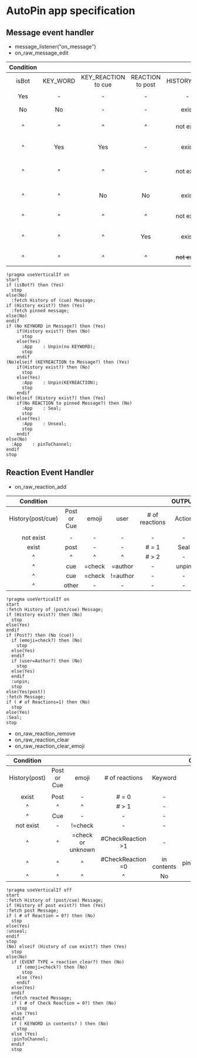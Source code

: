 # AutoPin app specification

## Message event handler

+ message_listener("on_message")
+ on_raw_message_edit

|Condition |        |            |          |           |OUTPUT |       | |
|:---:     |:---:      |:---:       |:---:     |:---:      |:---:  |:---:  |:---  |
|isBot     |KEY_WORD   |KEY_REACTION</br> to cue|REACTION</br> to post |HISTORY(post)    |App.   |History|Comment|
|||||||||
|Yes       |-          |-           |-         |-          |-      |-      |Bot    |
|No        |No         |-           |-         |exist      |unpin  |delete |Keyword Deleted|
|^         |^          |^           |^         |not exist  |-      |-      |Nominal Message|
|^         |Yes        |Yes         |-         |exist      |unpin  |delete |*unusual case but exist|
|^         |^          |^           |-         |not exist  |-      |-      |edit unpinned message|
|^         |^          |No          |No        |exist      |unseal |-      |edit pinned message|
|^         |^          |^           |^         |not exist  |pin    |add    |pin new message|
|^         |^          |^           |Yes       |exist      |seal   |-      |edit sealed message|
|^         |^          |^           |^         |~~not exist~~  |~~seal~~   |~~add~~    |non exist case|

```plantuml
!pragma useVerticalIf on
start
if (isBot?) then (Yes)
  stop
else(No)
  :fetch History of (cue) Message;
if (History exist?) then (Yes)
  :fetch pinned message;
else(No)
endif
if (No KEYWORD in Message?) then (Yes)
    if(History exist?) then (No)
      stop
    else(Yes)
      :App    : Unpin(no KEYWORD);
      stop
    endif
(No)elseif (KEYREACTION to Message?) then (Yes)
    if(History exist?) then (No)
      stop
    else(Yes)
      :App    : Unpin(KEYREACTION);
      stop
    endif
(No)elseif (History exist?) then (Yes)
    if(No REACTION to pinned Message?) then (No)
      :App    : Seal;
      stop
    else(Yes)
      :App    : Unseal;
      stop
    endif
else(No)
  :App    : pinToChannel;
endif
stop
```

## Reaction Event Handler

+ on_raw_reaction_add

|Condition            |             |       |        |                |OUTPUT  |
|:---:                |:---:        |:---:  |:---:   |:---:           |:---:   |
|History(post/cue)    | Post or Cue | emoji | user   | # of reactions |Action  |
|                     |             |       |        |                |        |
|not exist            |-            |-      |-       |-               |-       |
|exist                |post         |-      |-       | # = 1          |Seal    |
|^                    |^            |^      |^       | # > 2          |-       |
|^                    |cue          |=check |=author | -              |unpin   |
|^                    |cue          |=check |!=author| -              |-       |
|^                    |other        |-      |-       |-               |-       |

```plantuml
!pragma useVerticalIf on
start
:fetch History of (post/cue) Message;
if (History exist?) then (No)
  stop
else(Yes)
endif
if (Post?) then (No (cue))
  if (emoji=check?) then (No)
    stop
  else(Yes)
  endif
  if (user=Author?) then (No)
    stop
  else(Yes)
  endif
  :unpin;
  stop
else(Yes(post))
:fetch Message;
if ( # of Reactions=1) then (No)
  stop
else(Yes)
:Seal;
stop
```

+ on_raw_reaction_remove
+ on_raw_reaction_clear
+ on_raw_reaction_clear_emoji

|Condition        |             |        |                   |             |OUTPUT  |
|:---:            |:---:        |:---:   |:---:              |:---:        |:---:   |
|History(post)    | Post or Cue | emoji  | # of reactions    | Keyword     |Action  |
|                 |             |        |                   |             |        |
|exist            | Post        | -      | # = 0             | -           | unseal |
|^                | ^           | ^      | # > 1             | -           | -      |
|^                | Cue         | -      | -                 | -           | -      |
|not exist        | -           | !=check| -                 | -           | -      |
|^                | ^           | =check or unknown | #CheckReaction >1 | -           | -      |
|^                | ^           | ^      | #CheckReaction =0 | in contents | pinToChannel |
|^                | ^           | ^      | ^                 | No          | -      |

```plantuml
!pragma useVerticalIf off
start
:fetch History of (post/cue) Message;
if (History of post exist?) then (Yes)
:fetch post Message;
if ( # of Reaction = 0?) then (No)
  stop
else(Yes)
:unseal;
endif
stop
(No) elseif (History of cue exist?) then (Yes)
  stop  
else(No)
  if (EVENT TYPE = reaction_clear?) then (No)
    if (emoji=check?) then (No)
      stop
    else (Yes)
    endif
  else(Yes)
  endif
  :fetch reacted Message;
  if ( # of Check Reaction = 0?) then (No)
    stop
  else (Yes)
  endif
  if ( KEYWORD in contents? ) then (No)
    stop
  else (Yes)
  :pinToChannel;
  endif
  stop
```
